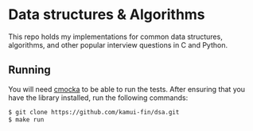 # Data structures & Algorithms

This repo holds my implementations for common data structures, algorithms, and other popular interview questions in C and Python.

## Running

You will need [cmocka](https://cmocka.org/) to be able to run the tests. After ensuring that you have the library installed, run the following commands:

```sh
$ git clone https://github.com/kamui-fin/dsa.git
$ make run
```
